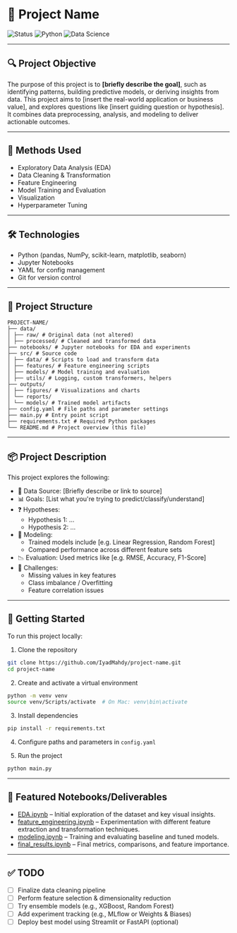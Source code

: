 # 🧠 Project Name

![Status](https://img.shields.io/badge/status-active-brightgreen)
![Python](https://img.shields.io/badge/python-3.10-blue)
![Data Science](https://img.shields.io/badge/type-data--science-yellow)

---

## 🔍 Project Objective

The purpose of this project is to **[briefly describe the goal]**, such as identifying patterns, building predictive models, or deriving insights from data. This project aims to [insert the real-world application or business value], and explores questions like [insert guiding question or hypothesis].  
It combines data preprocessing, analysis, and modeling to deliver actionable outcomes.

---

## 🧠 Methods Used

- Exploratory Data Analysis (EDA)
- Data Cleaning & Transformation
- Feature Engineering
- Model Training and Evaluation
- Visualization
- Hyperparameter Tuning

---

## 🛠️ Technologies

- Python (pandas, NumPy, scikit-learn, matplotlib, seaborn)
- Jupyter Notebooks
- YAML for config management
- Git for version control

---

## 📁 Project Structure
```
PROJECT-NAME/
├── data/
│ ├── raw/ # Original data (not altered)
│ ├── processed/ # Cleaned and transformed data
├── notebooks/ # Jupyter notebooks for EDA and experiments
├── src/ # Source code
│ ├── data/ # Scripts to load and transform data
│ ├── features/ # Feature engineering scripts
│ ├── models/ # Model training and evaluation
│ ├── utils/ # Logging, custom transformers, helpers
├── outputs/
│ ├── figures/ # Visualizations and charts
│ └── reports/
│ └── models/ # Trained model artifacts
├── config.yaml # File paths and parameter settings
├── main.py # Entry point script
├── requirements.txt # Required Python packages
└── README.md # Project overview (this file)
```
---

## 📦 Project Description

This project explores the following:

- 🔎 Data Source: [Briefly describe or link to source]
- 📊 Goals: [List what you're trying to predict/classify/understand]
- ❓ Hypotheses:
  - Hypothesis 1: ...
  - Hypothesis 2: ...
- 🧪 Modeling:
  - Trained models include [e.g. Linear Regression, Random Forest]
  - Compared performance across different feature sets
- 📉 Evaluation: Used metrics like [e.g. RMSE, Accuracy, F1-Score]
- 🧱 Challenges:
  - Missing values in key features
  - Class imbalance / Overfitting
  - Feature correlation issues

---

## 🚀 Getting Started

To run this project locally:

1. Clone the repository  
```bash
git clone https://github.com/IyadMahdy/project-name.git
cd project-name
```

2. Create and activate a virtual environment
```bash
python -m venv venv
source venv/Scripts/activate  # On Mac: venv\bin\activate
```

3. Install dependencies
```bash
pip install -r requirements.txt
```

4. Configure paths and parameters in `config.yaml`

5. Run the project
```bash
python main.py
```

---

## 📓 Featured Notebooks/Deliverables

- [EDA.ipynb](notebooks/EDA.ipynb) – Initial exploration of the dataset and key visual insights.
- [feature_engineering.ipynb](notebooks/feature_engineering.ipynb) – Experimentation with different feature extraction and transformation techniques.
- [modeling.ipynb](notebooks/modeling.ipynb) – Training and evaluating baseline and tuned models.
- [final_results.ipynb](notebooks/final_results.ipynb) – Final metrics, comparisons, and feature importance.

---

## ✅ TODO

- [ ] Finalize data cleaning pipeline
- [ ] Perform feature selection & dimensionality reduction
- [ ] Try ensemble models (e.g., XGBoost, Random Forest)
- [ ] Add experiment tracking (e.g., MLflow or Weights & Biases)
- [ ] Deploy best model using Streamlit or FastAPI (optional)